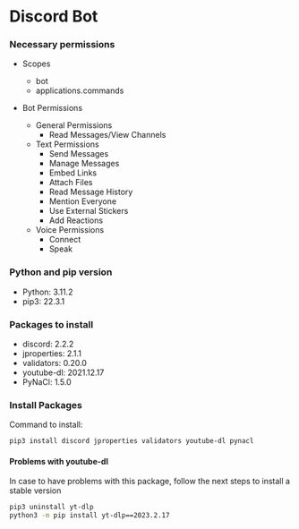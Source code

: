 # Discord Bot

### Necessary permissions
* Scopes
    * bot
    * applications.commands

* Bot Permissions
    * General Permissions
        * Read Messages/View Channels
    * Text Permissions
        * Send Messages
        * Manage Messages
        * Embed Links
        * Attach Files
        * Read Message History
        * Mention Everyone
        * Use External Stickers
        * Add Reactions
    * Voice Permissions
        * Connect
        * Speak

### Python and pip version
* Python: 3.11.2
* pip3: 22.3.1

### Packages to install
* discord: 2.2.2
* jproperties: 2.1.1
* validators: 0.20.0
* youtube-dl: 2021.12.17
* PyNaCl: 1.5.0

### Install Packages
Command to install: 
```sh
pip3 install discord jproperties validators youtube-dl pynacl
```

#### Problems with youtube-dl
In case to have problems with this package, follow the next steps to install a stable version
```sh
pip3 uninstall yt-dlp
python3 -m pip install yt-dlp==2023.2.17
```